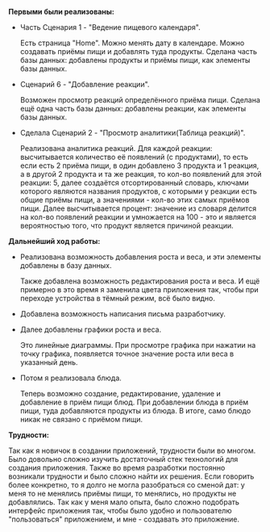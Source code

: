 **Первыми были реализованы:**

* Часть Сценария 1 - "Ведение пищевого календаря".

  Есть страница "Home". Можно менять дату в календаре. Можно создавать приёмы пищи и добавлять туда продукты. Сделана часть базы данных: добавлены продукты и приёмы пищи, как элементы базы данных.
  
* Сценарий 6 - "Добавление реакции".

  Возможен просмотр реакций определённого приёма пищи. Сделана ещё одна часть базы данных: добавлены реакции, как элементы базы данных.
  
* Сделала Сценарий 2 - "Просмотр аналитики(Таблица реакций)".

  Реализована аналитика реакций. Для каждой реакции: высчитывается количество её появлений (с продуктами), то есть если есть 2 приёма пищи, в один добавлено 3 продукта и 1 реакция, а в другой 2 продукта и та же реакция, то кол-во появлений для этой реакции: 5, далее создаётся отсортированный словарь, ключами которого являются названия продуктов, с которыми у реакции есть общие приёмы пищи, а значениями - кол-во этих самых приёмов пищи. Далее высчитывается процент: значение из словаря делится на кол-во появлений реакции и умножается на 100 - это и является вероятностью того, что продукт является причиной реакции.

**Дальнейший ход работы:**

* Реализована возможность добавления роста и веса, и эти элементы добавлены в базу данных.

  Также добавлена возможность редактирования роста и веса. И ещё примерно в это время я заменила цвета приложения так, чтобы при переходе устройства в тёмный режим, всё было видно.

* Добавлена возможность написания письма разработчику.
  
* Далее добавлены графики роста и веса.

  Это линейные диаграммы. При просмотре графика при нажатии на точку графика, появляется точное значение роста или веса в указанный день.
  
* Потом я реализовала блюда.

  Теперь возможно создание, редактирование, удаление и добавление в приём пищи блюд. При добавлении блюда в приём пищи, туда добавляются продукты из блюда. В итоге, само блюдо никак не связано с приёмом пищи.

**Трудности:**

Так как я новичок в создании приложений, трудности были во многом. Было довольно сложно изучить достаточный стек технологий для создания приложения. Также во время разработки постоянно возникали трудности и было сложно найти их решения. Если говорить более конкретно, то я долго не могла разобраться со сменой дат: у меня то не менялись приёмы пищи, то менялись, но продукты не добавлялись. 
Так как у меня мало опыта, было сложно подобрать интерфейс приложения так, чтобы было удобно и пользователю "пользоваться" приложением, и мне - создавать это приложение.


